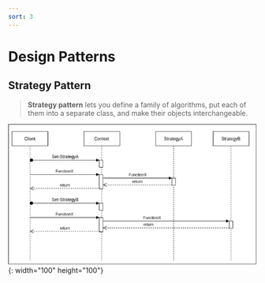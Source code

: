 ```yaml
---
sort: 3
---
```


# Design Patterns

## Strategy Pattern

> **Strategy pattern** lets you define a family of algorithms, put each of them into a separate class, and make their objects interchangeable.

![pattern-strategy](/assets/images/disign-pattern-strategy.jpg){: width="100" height="100"}